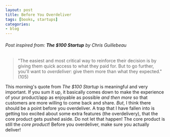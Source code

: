 ```yaml
---
layout: post
title: Before You Overdeliver
tags: [books, startups]
categories:
- blog
---
```


###### Post inspired from: **The $100 Startup** by Chris Guillebeau
> "The easiest and most critical way to reinforce their decision is by giving them quick access to what they paid for. But to go further, you'll want to *overdeliver*: give them more than what they expected." (105)

This morning's quote from *The $100 Startup* is meaningful and very important. If you sum it up, it basically comes down to make the experience of your product/app as enjoyable as possible *and then more* so that customers are more willing to come back and share. *But*, I think there should be a point before you overdeliver. A trap that I have fallen into is getting too excited about some extra features (the overdelivery), that the core product gets pushed aside. Do not let that happen! The core product is still the *core product*! Before you overdeliver, make sure you actually deliver!